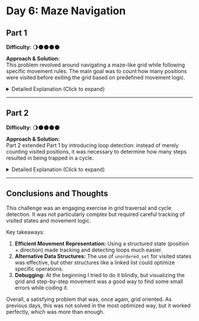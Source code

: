 # Day 6: Maze Navigation

## Part 1  
**Difficulty:** 🌖🌑🌑🌑🌑  

**Approach & Solution:**  
This problem revolved around navigating a maze-like grid while following specific movement rules. The main goal was to count how many positions were visited before exiting the grid based on predefined movement logic.

<details>  
<summary>Detailed Explanation (Click to expand)</summary>  

1. **Grid Parsing:** The input was read into a 2D vector, where `#` represented walls, `^` marked the starting position, and open spaces were free to move into.
2. **Movement Handling:** The algorithm started at the `^` position and moved according to a defined initial direction (upward). 
3. **Rotation Rule:** When encountering a wall, the movement direction rotated 90 degrees clockwise. Otherwise, the position was marked as visited.
4. **Exit Condition:** The loop terminated when movement led outside the grid, and the total number of visited positions was printed.


In the end it was just going through the matrix and managing the position. Easy peasy this one.
</details>  

---

## Part 2  
**Difficulty:** 🌖🌑🌑🌑🌑  

**Approach & Solution:**  
Part 2 extended Part 1 by introducing loop detection: instead of merely counting visited positions, it was necessary to determine how many steps resulted in being trapped in a cycle.

<details>  
<summary>Detailed Explanation (Click to expand)</summary>  

1. **Tracking Visited States:** Each movement step was stored with both position and direction.
2. **Loop Detection:** If a state was encountered again (same position, same direction), a loop was detected.
3. **Backtracking & Fixing Loops:** The algorithm modified the grid temporarily to test whether adding a blocking point eliminated loops, counting successful cases. It is important to note that for each try, we start in the exactly previous state to the blocking point (as nothing that happens before really matters).
4. **Final Output:** The program printed the count of looped paths that could be avoided by removing a single movement step.

Because the grid was not big enough, this simple approach, which is quite brute-force worked fine. However, further optimizations could be applied, maybe dynamic programming ones or some branch and bound techniques. 

</details>  

---

## Conclusions and Thoughts  
This challenge was an engaging exercise in grid traversal and cycle detection. It was not particularly complex but required careful tracking of visited states and movement logic.

Key takeaways:

1. **Efficient Movement Representation:** Using a structured state (position + direction) made tracking and detecting loops much easier.
2. **Alternative Data Structures:** The use of `unordered_set` for visited states was effective, but other structures like a linked list could optimize specific operations.
3. **Debugging:** At the beginning I tried to do it blindly, but visualizing the grid and step-by-step movement was a good way to find some small errors while coding it.

Overall, a satisfying problem that was, once again, grid oriented. As previous days, this was not solved  in the most optimized way, but it worked perfectly, which was more than enough.

